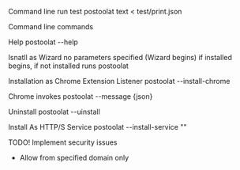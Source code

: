 Command line run test 
postoolat text < test/print.json

Command line commands

Help 
postoolat --help

Isnatll as Wizard
no parameters specified  (Wizard begins) if installed begins, if not installed runs
postoolat

Installation as Chrome Extension Listener
postoolat --install-chrome

Chrome invokes
postoolat --message {json}

Uninstall
postoolat --uinstall

Install As HTTP/S Service
postoolat --install-service ""


TODO!
Implement security issues
* Allow from specified domain only
